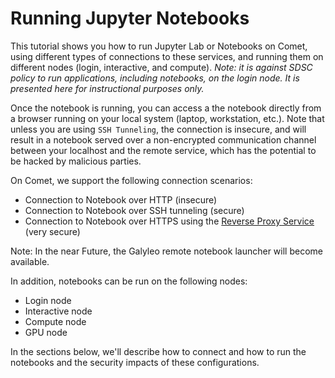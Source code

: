 # Running Jupyter Notebooks

This tutorial shows you how to run Jupyter Lab or Notebooks on Comet, using different types of connections to these services, and running them on different nodes (login, interactive, and compute). _Note: it is against SDSC policy to run applications, including notebooks, on the login node. It is presented here for instructional purposes only._

Once the notebook is running, you can access a the notebook directly from a browser running on your local system (laptop, workstation, etc.). Note that unless you are using `SSH Tunneling`, the connection is insecure, and will result in a notebook served over a non-encrypted communication channel between your localhost and the remote service, which has the potential to be hacked by malicious parties.

On Comet, we support the following connection scenarios:
* Connection to Notebook over HTTP (insecure)
* Connection to Notebook over SSH tunneling (secure)
* Connection to Notebook over HTTPS using the [Reverse Proxy Service](https://github.com/sdsc-hpc-training-org/reverse-proxy)  (very secure)

Note: In the near Future, the Galyleo remote notebook launcher will become available.

In addition, notebooks can be run on the following nodes:
* Login node
* Interactive node
* Compute node
* GPU node

In the sections below, we'll describe how to connect and how to run the notebooks and the security impacts of these configurations.
